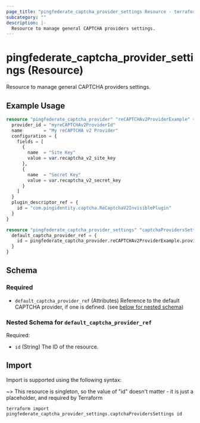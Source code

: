 ```yaml
---
page_title: "pingfederate_captcha_provider_settings Resource - terraform-provider-pingfederate"
subcategory: ""
description: |-
  Resource to manage general CAPTCHA providers settings.
---
```


# pingfederate_captcha_provider_settings (Resource)

Resource to manage general CAPTCHA providers settings.

## Example Usage

```terraform
resource "pingfederate_captcha_provider" "reCAPTCHAv2ProviderExample" {
  provider_id = "myreCAPTCHAv2ProviderId"
  name        = "My reCAPTCHA v2 Provider"
  configuration = {
    fields = [
      {
        name  = "Site Key"
        value = var.recaptcha_v2_site_key
      },
      {
        name  = "Secret Key"
        value = var.recaptcha_v2_secret_key
      }
    ]
  }
  plugin_descriptor_ref = {
    id = "com.pingidentity.captcha.ReCaptchaV2InvisiblePlugin"
  }
}

resource "pingfederate_captcha_provider_settings" "captchaProvidersSettings" {
  default_captcha_provider_ref = {
    id = pingfederate_captcha_provider.reCAPTCHAv2ProviderExample.provider_id
  }
}
```

<!-- schema generated by tfplugindocs -->
## Schema

### Required

- `default_captcha_provider_ref` (Attributes) Reference to the default CAPTCHA provider, if one is defined. (see [below for nested schema](#nestedatt--default_captcha_provider_ref))

<a id="nestedatt--default_captcha_provider_ref"></a>
### Nested Schema for `default_captcha_provider_ref`

Required:

- `id` (String) The ID of the resource.

## Import

Import is supported using the following syntax:

~> This resource is singleton, so the value of "id" doesn't matter - it is just a placeholder, and required by Terraform

```shell
terraform import pingfederate_captcha_provider_settings.captchaProvidersSettings id
```